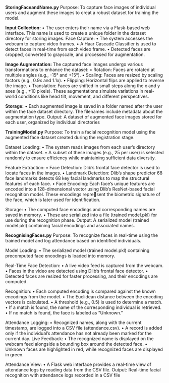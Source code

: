 **StoringFaceandName.py**
Purpose: To capture face images of individual users and augment these images to creat a robust dataset for training the model.

**Input Collection:**
• The user enters their name via a Flask-based web interface. This name is used to create a unique folder in the dataset directory for storing images.
Face Capture:
• The system accesses the webcam to capture video frames.
• A Haar Cascade Classifier is used to detect faces in real-time from each video frame.
• Detected faces are cropped, converted to grayscale, and processed for augmentation.

**Image Augmentation:**
The captured face images undergo various transformations to enhance the dataset:
• Rotation: Faces are rotated at multiple angles (e.g., -15° and +15°).
• Scaling: Faces are resized by scaling factors (e.g., 0.9x and 1.1x).
• Flipping: Horizontal flips are applied to reverse the image.
• Translation: Faces are shifted in small steps along the x and y axes (e.g., ±10 pixels).
These augmentations simulate variations in real-world conditions like head tilt, movement, and different perspectives.

**Storage:**
• Each augmented image is saved in a folder named after the user within the face dataset directory. The filenames include metadata about the augmentation type.
  Output: A dataset of augmented face images stored for each user, organized by individual directories

**TrainingModel.py**
Purpose: To train a facial recognition model using the augmented face dataset created during the registration stage.

Dataset Loading:
• The system reads images from each user’s directory within the dataset.
• A subset of these images (e.g., 25 per user) is selected randomly to ensure efficiency while maintaining sufficient data diversity.

Feature Extraction:
• Face Detection: Dlib’s frontal face detector is used to locate faces in the images.
• Landmark Detection: Dlib’s shape predictor 68 face landmarks detects 68
key facial landmarks to map the structural features of each face.
• Face Encoding: Each face’s unique features are encoded into a 128-dimensional vector using Dlib’s ResNet-based facial recognition model. These encodings represent the biometric signature of the face, which is later used for identification.

Storage:
• The computed face encodings and corresponding names are saved in memory.
• These are serialized into a file (trained model.pkl) for use during the recognition phase.
Output: A serialized model (trained model.pkl) containing facial encodings and associated names.

**RecognisingFaces.py**
Purpose: To recognize faces in real-time using the trained model and log attendance based on identified individuals.

Model Loading:
• The serialized model (trained model.pkl) containing precomputed face encodings is loaded into memory.

Real-Time Face Detection:
• A live video feed is captured from the webcam.
• Faces in the video are detected using Dlib’s frontal face detector.
• Detected faces are resized for faster processing, and their encodings are computed.

Recognition:
• Each computed encoding is compared against the known encodings from the model.
• The Euclidean distance between the encoding vectors is calculated.
• A threshold (e.g., 0.5) is used to determine a match.
• If a match is found, the name of the corresponding individual is retrieved.
• If no match is found, the face is labeled as ”Unknown.”

Attendance Logging:
• Recognized names, along with the current timestamp, are logged into a CSV file (attendance.csv).
• A record is added only if the individual’s attendance has not already been marked for the current day.
Live Feedback:
• The recognized name is displayed on the webcam feed alongside a bounding box around the detected face.
• Unknown faces are highlighted in red, while recognized faces are displayed in green.

Attendance View:
• A Flask web interface provides a real-time view of attendance logs by reading data
from the CSV file.
Output: Real-time facial recognition with attendance logs recorded in a CSV file

